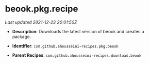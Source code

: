 # beook.pkg.recipe

_Last updated 2021-12-23 20:01:50Z_

- **Description**: Downloads the latest version of beook and creates a package.

- **Identifier**: `com.github.ahousseini-recipes.pkg.beook`

- **Parent Recipes**: `com.github.ahousseini-recipes.download.beook`
